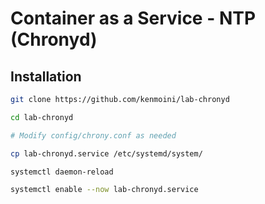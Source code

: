 # Container as a Service - NTP (Chronyd)

## Installation

```bash
git clone https://github.com/kenmoini/lab-chronyd

cd lab-chronyd

# Modify config/chrony.conf as needed

cp lab-chronyd.service /etc/systemd/system/

systemctl daemon-reload

systemctl enable --now lab-chronyd.service
```